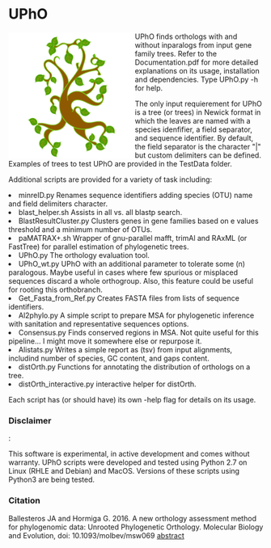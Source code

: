 # UPhO

<img src="/misc/UPhO_logo.png" width="250" align="left"> UPhO finds orthologs with and without inparalogs from input gene family trees. Refer to the Documentation.pdf for more detailed explanations on its usage, installation and dependencies. Type UPhO.py -h for help.

The only input requierement for UPhO is a tree (or trees) in Newick format in which the leaves are named with a species idenfifier, a field separator, and sequence identifier. By default, the field separator is the character "|"  but custom delimiters can be defined. Examples of trees to test UPhO are provided in the TestData folder.

Additional scripts are provided for a variety of task including:

<li>minreID.py  Renames sequence identifiers adding species (OTU) name and field delimiters character.
<li>blast_helper.sh Assists in  all vs. all blastp search.
<li>BlastResultCluster.py Clusters genes in gene families based on e values threshold and a minimum number of OTUs.
<li>paMATRAX+.sh Wrapper of gnu-parallel mafft, trimAl and RAxML (or FastTree) for parallel estimation of phylogenetic trees.
<li>UPhO.py The orthology evaluation tool.
<li>UPhO_wt.py UPhO with an additional parameter to tolerate some (n) paralogous. Maybe useful in cases where few spurious or misplaced sequences discard  a whole orthogroup. Also, this feature could be useful for rooting this orthobranch. 
<li>Get_Fasta_from_Ref.py Creates FASTA files from lists of sequence identifiers.
<li>Al2phylo.py A simple script to prepare MSA for phylogenetic inference with sanitation and representative sequences options.
<li>Consensus.py  Finds conserved regions in MSA. Not quite useful for this pipeline... I might move it somewhere else or repurpose it.
<li> Alistats.py  Writes a simple report as (tsv) from input alignments, includind number of species, GC content, and gaps content.
<li>distOrth.py Functions for annotating the distribution of orthologs on a tree.
<li>distOrth_interactive.py interactive helper for distOrth.

Each script has  (or should have) its own  -help flag for details on its usage.

<h3>Disclaimer</h3>:

This software is experimental, in active development and comes without warranty.
UPhO scripts were developed and tested using Python 2.7 on Linux (RHLE and Debian) and MacOS. Versions of these scripts using Python3 are being tested.

<h3>Citation</h3>

Ballesteros JA and Hormiga G. 2016. A new orthology assessment method for phylogenomic data: Unrooted Phylogenetic Orthology.
Molecular Biology and Evolution, doi: 10.1093/molbev/msw069<url>
[abstract](https://doi.org/10.1093/molbev/msw069)
